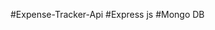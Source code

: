 #﻿Expense-Tracker-Api
#Express js
#Mongo DB
<!-- {
  "dependencies": {
    "body-parser": "^1.20.2",
    "db": "^5.1.3",
    "express": "^4.18.2",
    "mongo": "^0.1.0",
    "mongodb": "^6.3.0",
    "nodemon": "^3.0.3"
  }
} -->

